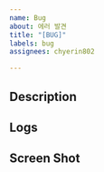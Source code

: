 ```yaml
---
name: Bug
about: 에러 발견
title: "[BUG]"
labels: bug
assignees: chyerin802

---
```


## Description

## Logs

## Screen Shot
